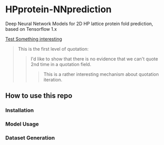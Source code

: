 # HPprotein-NNprediction
Deep Neural Network Models for 2D HP lattice protein fold prediction, based on Tensorflow 1.x 

[Test Something interesting](#how-to-use-this-repo)
> This is the first level of quotation:
> > I'd like to show that there is no evidence that we can't quote 2nd time in a quotation field.
> > > This is a rather interesting mechanism about quotation iteration.





## How to use this repo
### Installation

### Model Usage

### Dataset Generation

